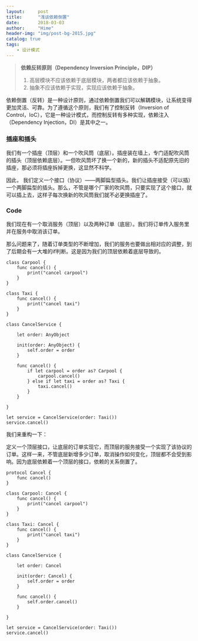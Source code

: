 ```yaml
---
layout:     post
title:      "浅谈依赖倒置"
date:       2018-03-03
author:     "Hime"
header-img: "img/post-bg-2015.jpg"
catalog: true
tags:
    - 设计模式
---
```


>**依赖反转原则（Dependency Inversion Principle，DIP）**
>1. 高层模块不应该依赖于底层模块，两者都应该依赖于抽象。
>2. 抽象不应该依赖于实现，实现应该依赖于抽象。

依赖倒置（反转）是一种设计原则，通过依赖倒置我们可以解耦模块，让系统变得更加灵活、可靠。为了遵循这个原则，我们有了控制反转（Inversion of Control，IoC），它是一种设计模式，而控制反转有多种实现，依赖注入（Dependency Injection，DI）是其中之一。

### 插座和插头

我们有一个插座（顶层）和一个吹风筒（底层）。插座装在墙上，专门适配吹风筒的插头（顶层依赖底层）。一但吹风筒坏了换一个新的，新的插头不适配原先旧的插座，那必须将插座拆掉更换，这显然不科学。

因此， 我们定义一个接口（协议）——两脚扁型插头。我们让插座接受（可以插）一个两脚扁型的插头。那么，不管是哪个厂家的吹风筒，只要实现了这个接口，就可以插上去，这样子每次换新的吹风筒我们就不必更换插座了。

### Code

我们现在有一个取消服务（顶层）以及两种订单（底层）。我们将订单传入服务里并在服务中取消该订单。

那么问题来了，随着订单类型的不断增加，我们的服务也要做出相对应的调整，到了后期会有一大堆的if判断。这是因为我们的顶层依赖着底层导致的。
```
class Carpool {
    func cancel() {
        print("cancel carpool")
    }
}

class Taxi {
    func cancel() {
        print("cancel taxi")
    }
}

class CancelService {

    let order: AnyObject
   
    init(order: AnyObject) {
        self.order = order
    }
   
    func cancel() {
        if let carpool = order as? Carpool {
            carpool.cancel()
        } else if let taxi = order as? Taxi {
            taxi.cancel()
        }
    }
   
}

let service = CancelService(order: Taxi())
service.cancel()
```

我们来重构一下：

定义一个顶层接口，让底层的订单实现它，而顶层的服务接受一个实现了该协议的订单。这样一来，不管底层新增多少订单，取消操作如何变化，顶层都不会受到影响。因为底层依赖着一个顶层的接口，依赖的关系倒置了。

```
protocol Cancel {
    func cancel()
}

class Carpool: Cancel {
    func cancel() {
        print("cancel carpool")
    }
}

class Taxi: Cancel {
    func cancel() {
        print("cancel taxi")
    }
}

class CancelService {
   
    let order: Cancel
   
    init(order: Cancel) {
        self.order = order
    }
   
    func cancel() {
        self.order.cancel()
    }
   
}

let service = CancelService(order: Taxi())
service.cancel()
```
